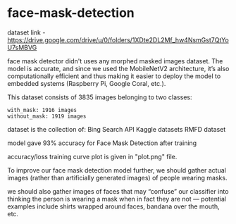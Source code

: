 # face-mask-detection

dataset link - https://drive.google.com/drive/u/0/folders/1XDte2DL2Mf_hw4NsmGst7QtYoU7sMBVG

face mask detector didn't uses any morphed masked images dataset. 
The model is accurate, and since we used the MobileNetV2 architecture, 
it’s also computationally efficient and thus making it easier to deploy 
the model to embedded systems (Raspberry Pi, Google Coral, etc.).

This dataset consists of 3835 images belonging to two classes:

    with_mask: 1916 images
    without_mask: 1919 images

dataset is the collection of:
	Bing Search API
	Kaggle datasets
	RMFD dataset

model gave 93% accuracy for Face Mask Detection after training 

accuracy/loss training curve plot is given in "plot.png" file.

To improve our face mask detection model further, 
we should gather actual images (rather than artificially generated images) of people wearing masks.

we should also gather images of faces that may “confuse” our classifier into thinking
the person is wearing a mask when in fact they are not — potential examples include 
shirts wrapped around faces, bandana over the mouth, etc.




